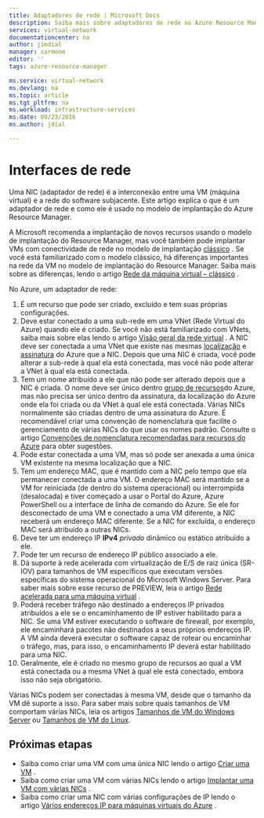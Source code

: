 ```yaml
---
title: Adaptadores de rede | Microsoft Docs
description: Saiba mais sobre adaptadores de rede no Azure Resource Manager.
services: virtual-network
documentationcenter: na
author: jimdial
manager: carmonm
editor: ''
tags: azure-resource-manager

ms.service: virtual-network
ms.devlang: na
ms.topic: article
ms.tgt_pltfrm: na
ms.workload: infrastructure-services
ms.date: 09/23/2016
ms.author: jdial

---
```

# <a name="network-interfaces"></a>Interfaces de rede
Uma NIC (adaptador de rede) é a interconexão entre uma VM (máquina virtual) e a rede do software subjacente. Este artigo explica o que é um adaptador de rede e como ele é usado no modelo de implantação do Azure Resource Manager.

A Microsoft recomenda a implantação de novos recursos usando o modelo de implantação do Resource Manager, mas você também pode implantar VMs com conectividade de rede no modelo de implantação [clássico](virtual-network-ip-addresses-overview-classic.md) . Se você está familiarizado com o modelo clássico, há diferenças importantes na rede da VM no modelo de implantação do Resource Manager. Saiba mais sobre as diferenças, lendo o artigo [Rede da máquina virtual – clássico](virtual-network-ip-addresses-overview-classic.md#differences-between-resource-manager-and-classic-deployments) .

No Azure, um adaptador de rede:

1. É um recurso que pode ser criado, excluído e tem suas próprias configurações.
2. Deve estar conectado a uma sub-rede em uma VNet (Rede Virtual do Azure) quando ele é criado. Se você não está familiarizado com VNets, saiba mais sobre elas lendo o artigo [Visão geral da rede virtual](virtual-networks-overview.md) . A NIC deve ser conectada a uma VNet que existe nas mesmas [localização](https://azure.microsoft.com/regions) e [assinatura](../azure-glossary-cloud-terminology.md#subscription) do Azure que a NIC. Depois que uma NIC é criada, você pode alterar a sub-rede à qual ela está conectada, mas você não pode alterar a VNet à qual ela está conectada.
3. Tem um nome atribuído a ele que não pode ser alterado depois que a NIC é criada. O nome deve ser único dentro [grupo de recursos](../resource-group-overview.md#resource-groups)do Azure, mas não precisa ser único dentro da assinatura, da localização do Azure onde ela foi criada ou da VNet à qual ele está conectada. Várias NICs normalmente são criadas dentro de uma assinatura do Azure. É recomendável criar uma convenção de nomenclatura que facilite o gerenciamento de várias NICs do que usar os nomes padrão. Consulte o artigo [Convenções de nomenclatura recomendadas para recursos do Azure](../guidance/guidance-naming-conventions.md) para obter sugestões.
4. Pode estar conectada a uma VM, mas só pode ser anexada a uma única VM existente na mesma localização que a NIC.
5. Tem um endereço MAC, que é mantido com a NIC pelo tempo que ela permanecer conectada a uma VM. O endereço MAC será mantido se a VM for reiniciada (de dentro do sistema operacional) ou interrompida (desalocada) e tiver começado a usar o Portal do Azure, Azure PowerShell ou a interface de linha de comando do Azure. Se ele for desconectado de uma VM e conectado a uma VM diferente, a NIC receberá um endereço MAC diferente. Se a NIC for excluída, o endereço MAC será atribuído a outras NICs.
6. Deve ter um endereço IP **IPv4** *privado* dinâmico ou estático atribuído a ele.
7. Pode ter um recurso de endereço IP público associado a ele.
8. Dá suporte à rede acelerada com virtualização de E/S de raiz única (SR-IOV) para tamanhos de VM específicos que executam versões específicas do sistema operacional do Microsoft Windows Server. Para saber mais sobre esse recurso de PREVIEW, leia o artigo [Rede acelerada para uma máquina virtual](virtual-network-accelerated-networking-powershell.md) .
9. Poderá receber tráfego não destinado a endereços IP privados atribuídos a ele se o encaminhamento de IP estiver habilitado para a NIC. Se uma VM estiver executando o software de firewall, por exemplo, ele encaminhará pacotes não destinados a seus próprios endereços IP. A VM ainda deverá executar o software capaz de rotear ou encaminhar o tráfego, mas, para isso, o encaminhamento IP deverá estar habilitado para uma NIC.
10. Geralmente, ele é criado no mesmo grupo de recursos ao qual a VM está conectada ou a mesma VNet à qual ele está conectado, embora isso não seja obrigatório.

Várias NICs podem ser conectadas à mesma VM, desde que o tamanho da VM dê suporte a isso. Para saber mais sobre quais tamanhos de VM comportam várias NICs, leia os artigos [Tamanhos de VM do Windows Server](../virtual-machines/virtual-machines-windows-sizes.md) ou [Tamanhos de VM do Linux](../virtual-machines/virtual-machines-linux-sizes.md).

## <a name="next-steps"></a>Próximas etapas
* Saiba como criar uma VM com uma única NIC lendo o artigo [Criar uma VM](../virtual-machines/virtual-machines-windows-hero-tutorial.md) .
* Saiba como criar uma VM com várias NICs lendo o artigo [Implantar uma VM com várias NICs](virtual-network-deploy-multinic-arm-ps.md) .
* Saiba como criar uma NIC com várias configurações de IP lendo o artigo [Vários endereços IP para máquinas virtuais do Azure](virtual-network-multiple-ip-addresses-powershell.md) .

<!--HONumber=Oct16_HO2-->


